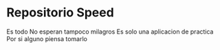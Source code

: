 # Repositorio Speed
Es todo
No esperan tampoco milagros
Es solo una aplicacion de practica
Por si alguno piensa tomarlo

